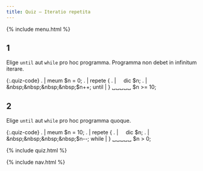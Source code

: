 ```yaml
---
title: Quiz — Iteratio repetita
---
```


{% include menu.html %}

## 1

Elige `until` aut `while` pro hoc programma. Programma non debet in infinitum iterare.

{:.quiz-code}
. | meum $n = 0;
. | repete {
. | &nbsp;&nbsp;&nbsp;&nbsp;dic $n;
. | &nbsp;&nbsp;&nbsp;&nbsp;$n++;
until | } ␣␣␣␣␣ $n >= 10;

## 2

Elige `until` aut `while` pro hoc programma quoque.

{:.quiz-code}
. | meum $n = 10;
. | repete {
. | &nbsp;&nbsp;&nbsp;&nbsp;dic $n;
. | &nbsp;&nbsp;&nbsp;&nbsp;$n<span>-</span>-;
while | } ␣␣␣␣␣ $n > 0;

{% include quiz.html %}

{% include nav.html %}